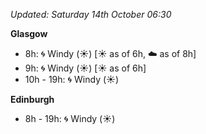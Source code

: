 *Updated: Saturday 14th October 06:30*

**Glasgow**

* 8h: :cyclone: Windy (:sunny:) [:sunny: as of 6h, :cloud: as of 8h]
* 9h: :cyclone: Windy (:sunny:) [:sunny: as of 6h]
* 10h - 19h: :cyclone: Windy (:sunny:)

**Edinburgh**

* 8h - 19h: :cyclone: Windy (:sunny:)
